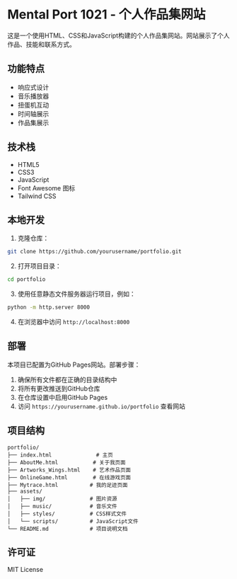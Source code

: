 # Mental Port 1021 - 个人作品集网站

这是一个使用HTML、CSS和JavaScript构建的个人作品集网站。网站展示了个人作品、技能和联系方式。

## 功能特点

- 响应式设计
- 音乐播放器
- 扭蛋机互动
- 时间轴展示
- 作品集展示

## 技术栈

- HTML5
- CSS3
- JavaScript
- Font Awesome 图标
- Tailwind CSS

## 本地开发

1. 克隆仓库：
```bash
git clone https://github.com/yourusername/portfolio.git
```

2. 打开项目目录：
```bash
cd portfolio
```

3. 使用任意静态文件服务器运行项目，例如：
```bash
python -m http.server 8000
```

4. 在浏览器中访问 `http://localhost:8000`

## 部署

本项目已配置为GitHub Pages网站。部署步骤：

1. 确保所有文件都在正确的目录结构中
2. 将所有更改推送到GitHub仓库
3. 在仓库设置中启用GitHub Pages
4. 访问 `https://yourusername.github.io/portfolio` 查看网站

## 项目结构

```
portfolio/
├── index.html              # 主页
├── AboutMe.html           # 关于我页面
├── Artworks_Wings.html    # 艺术作品页面
├── OnlineGame.html        # 在线游戏页面
├── Mytrace.html          # 我的足迹页面
├── assets/
│   ├── img/              # 图片资源
│   ├── music/            # 音乐文件
│   ├── styles/           # CSS样式文件
│   └── scripts/          # JavaScript文件
└── README.md             # 项目说明文档
```

## 许可证

MIT License 
